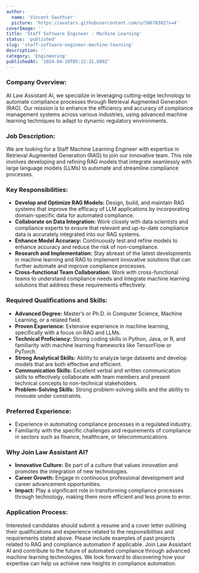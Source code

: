 ```yaml
---
author:
  name: 'Vincent Gauthier'
  picture: 'https://avatars.githubusercontent.com/u/50678382?v=4'
coverImage: ''
title: 'Staff Software Engineer - Machine Learning'
status: 'published'
slug: 'staff-software-engineer-machine-learning'
description: ''
category: 'Engineering'
publishedAt: '2024-04-19T05:22:31.680Z'
---
```


### **Company Overview:**

At Law Assistant AI, we specialize in leveraging cutting-edge technology to automate compliance processes through Retrieval Augmented Generation (RAG). Our mission is to enhance the efficiency and accuracy of compliance management systems across various industries, using advanced machine learning techniques to adapt to dynamic regulatory environments.

### **Job Description:**

We are looking for a Staff Machine Learning Engineer with expertise in Retrieval Augmented Generation (RAG) to join our innovative team. This role involves developing and refining RAG models that integrate seamlessly with large language models (LLMs) to automate and streamline compliance processes.

### **Key Responsibilities:**

- **Develop and Optimize RAG Models:** Design, build, and maintain RAG systems that improve the efficacy of LLM applications by incorporating domain-specific data for automated compliance.
- **Collaborate on Data Integration:** Work closely with data scientists and compliance experts to ensure that relevant and up-to-date compliance data is accurately integrated into our RAG systems.
- **Enhance Model Accuracy:** Continuously test and refine models to enhance accuracy and reduce the risk of non-compliance.
- **Research and Implementation:** Stay abreast of the latest developments in machine learning and RAG to implement innovative solutions that can further automate and improve compliance processes.
- **Cross-functional Team Collaboration:** Work with cross-functional teams to understand compliance needs and integrate machine learning solutions that address these requirements effectively.

### **Required Qualifications and Skills:**

- **Advanced Degree:** Master’s or Ph.D. in Computer Science, Machine Learning, or a related field.
- **Proven Experience:** Extensive experience in machine learning, specifically with a focus on RAG and LLMs.
- **Technical Proficiency:** Strong coding skills in Python, Java, or R, and familiarity with machine learning frameworks like TensorFlow or PyTorch.
- **Strong Analytical Skills:** Ability to analyze large datasets and develop models that are both effective and efficient.
- **Communication Skills:** Excellent verbal and written communication skills to effectively collaborate with team members and present technical concepts to non-technical stakeholders.
- **Problem-Solving Skills:** Strong problem-solving skills and the ability to innovate under constraints.

### **Preferred Experience:**

- Experience in automating compliance processes in a regulated industry.
- Familiarity with the specific challenges and requirements of compliance in sectors such as finance, healthcare, or telecommunications.

### **Why Join Law Assistant AI?**

- **Innovative Culture:** Be part of a culture that values innovation and promotes the integration of new technologies.
- **Career Growth:** Engage in continuous professional development and career advancement opportunities.
- **Impact:** Play a significant role in transforming compliance processes through technology, making them more efficient and less prone to error.

### **Application Process:**

Interested candidates should submit a resume and a cover letter outlining their qualifications and experience related to the responsibilities and requirements stated above. Please include examples of past projects related to RAG and compliance automation if applicable. Join Law Assistant AI and contribute to the future of automated compliance through advanced machine learning technologies. We look forward to discovering how your expertise can help us achieve new heights in compliance automation.